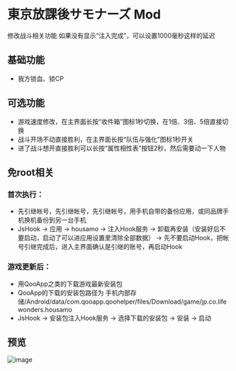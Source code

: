 # 東京放課後サモナーズ Mod
修改战斗相关功能
如果没有显示“注入完成”，可以设置1000毫秒这样的延迟

## 基础功能
* 我方锁血、锁CP

## 可选功能
* 游戏速度修改，在主界面长按“收件箱”图标1秒切换，在1倍、3倍、5倍直接切换
* 战斗开场不动直接胜利，在主界面长按“队伍与强化”图标1秒开关
* 进了战斗想开直接胜利可以长按“属性相性表”按钮2秒，然后需要动一下人物

## 免root相关
### 首次执行：
* 先引继帐号，先引继帐号，先引继帐号，用手机自带的备份应用，或同品牌手机换机备份到另一台手机
* JsHook -> 应用 -> housamo -> 注入Hook服务 -> 卸载再安装（安装好后不要启动，启动了可以进应用设置里清除全部数据） -> 先不要启动Hook，把帐号引继完成后，进入主界面确认是引继的账号，再启动Hook
### 游戏更新后：
* 用QooApp之类的下载游戏最新安装包
* QooApp的下载的安装包路径为 手机内部存储/Android/data/com.qooapp.qoohelper/files/Download/game/jp.co.lifewonders.housamo
* JsHook -> 安装包注入Hook服务 -> 选择下载的安装包 -> 安装 -> 启动
  
## 预览
![image](https://i.imgur.com/33Dyzty.jpg)
